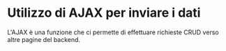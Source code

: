 # Utilizzo di AJAX per inviare i dati
L'AJAX è una funzione che ci permette di effettuare richieste CRUD verso altre pagine del backend.
